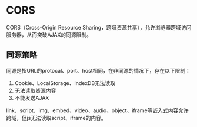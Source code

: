 # CORS

CORS（Cross-Origin Resource Sharing，跨域资源共享），允许浏览器跨域访问服务器，从而突破AJAX的同源限制。

## 同源策略

同源是指URL的protocal、port、host相同，在非同源的情况下，存在以下限制：
1. Cookie、LocalStorage、IndexDB无法读取
2. 无法读取资源内容
3. 不能发送AJAX

link、script、img、embed、video、audio、object、iframe等嵌入式内容允许跨域，但js无法读取script、iframe的内容。